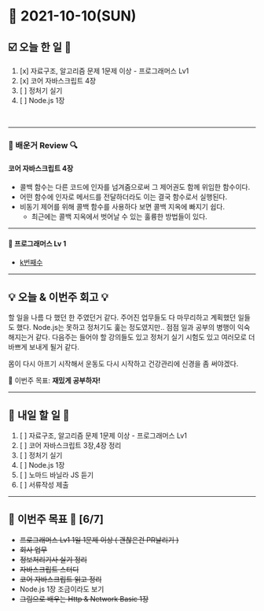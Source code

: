 # 📆 2021-10-10(SUN)
## ☑️ 오늘 한 일 📑
1. [x] 자료구조, 알고리즘 문제 1문제 이상 - 프로그래머스 Lv1
2. [x] 코어 자바스크립트 4장 
3. [ ] 정처기 실기 
4. [ ] Node.js 1장

<br>

***

### 📌️ 배운거 Review 🔍️

#### 코어 자바스크립트 4장 
- 콜백 함수는 다른 코드에 인자를 넘겨줌으로써 그 제어권도 함께 위임한 함수이다. 
- 어떤 함수에 인자로 메서드를 전달하더라도 이는 결국 함수로서 실행된다. 
- 비동기 제어를 위해 콜백 함수를 사용하다 보면 콜백 지옥에 빠지기 쉽다. 
  - 최근에는 콜백 지옥에서 벗어날 수 있는 훌륭한 방법들이 있다.  

***

#### 🌈 프로그래머스 Lv 1 
- [k번째수](https://github.com/Kyuwon53/Python-algorithm/tree/main/programmers/Level1/K%EB%B2%88%EC%A7%B8%EC%88%98)

***

## 💡 오늘 & 이번주 회고 💡

할 일을 나름 다 했던 한 주였던거 같다. 주어진 업무들도 다 마무리하고 계획했던 일들도 했다. Node.js는 못하고 정처기도 훑는 정도였지만..
점점 일과 공부의 병행이 익숙해지는거 같다. 다음주는 들어야 할 강의들도 있고 정처기 실기 시험도 있고 여러모로 더 바쁘게 보내게 될거 같다. 

몸이 다시 아프기 시작해서 운동도 다시 시작하고 건강관리에 신경을 좀 써야겠다. 


🎯 이번주 목표: **재밌게 공부하자!** 

***

## 🎯 내일 할 일 🎯
1. [ ] 자료구조, 알고리즘 문제 1문제 이상 - 프로그래머스 Lv1
2. [ ] 코어 자바스크립트 3장,4장 정리 
3. [ ] 정처기 실기 
4. [ ] Node.js 1장 
5. [ ] 노마드 바닐라 JS 듣기 
6. [ ] 서류작성 제출

***
## 🏁 이번주 목표 🏁 [6/7]
- ~~프로그래머스 Lv1 1일 1문제 이상 ( 괜찮은건 PR날리기 )~~
- ~~회사 업무~~ 
- ~~정보처리기사 실기 정리~~
- ~~자바스크립트 스터디~~ 
- ~~코어 자바스크립트 읽고 정리~~ 
- Node.js 1장 조금이라도 보기 
- ~~그림으로 배우는 Http & Network Basic 1장~~
